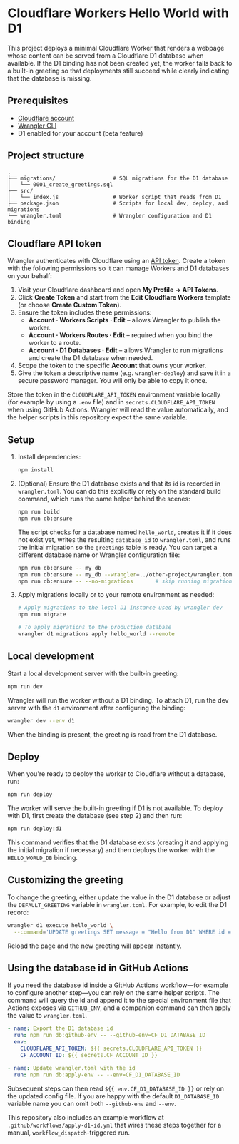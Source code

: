 # Cloudflare Workers Hello World with D1

This project deploys a minimal Cloudflare Worker that renders a webpage whose
content can be served from a Cloudflare D1 database when available. If the D1
binding has not been created yet, the worker falls back to a built-in greeting
so that deployments still succeed while clearly indicating that the database is
missing.

## Prerequisites

- [Cloudflare account](https://dash.cloudflare.com/)
- [Wrangler CLI](https://developers.cloudflare.com/workers/wrangler/install-and-update/)
- D1 enabled for your account (beta feature)

## Project structure

```
.
├── migrations/                  # SQL migrations for the D1 database
│   └── 0001_create_greetings.sql
├── src/
│   └── index.js                 # Worker script that reads from D1
├── package.json                 # Scripts for local dev, deploy, and migrations
└── wrangler.toml                # Wrangler configuration and D1 binding
```

## Cloudflare API token

Wrangler authenticates with Cloudflare using an [API token](https://dash.cloudflare.com/profile/api-tokens).
Create a token with the following permissions so it can manage Workers and
D1 databases on your behalf:

1. Visit your Cloudflare dashboard and open **My Profile → API Tokens**.
2. Click **Create Token** and start from the **Edit Cloudflare Workers**
   template (or choose **Create Custom Token**).
3. Ensure the token includes these permissions:
   - **Account · Workers Scripts · Edit** – allows Wrangler to publish the worker.
   - **Account · Workers Routes · Edit** – required when you bind the worker to a route.
   - **Account · D1 Databases · Edit** – allows Wrangler to run migrations and
     create the D1 database when needed.
4. Scope the token to the specific **Account** that owns your worker.
5. Give the token a descriptive name (e.g. `wrangler-deploy`) and save it in a
   secure password manager. You will only be able to copy it once.

Store the token in the `CLOUDFLARE_API_TOKEN` environment variable locally (for
example by using a `.env` file) and in `secrets.CLOUDFLARE_API_TOKEN` when using
GitHub Actions. Wrangler will read the value automatically, and the helper
scripts in this repository expect the same variable.

## Setup

1. Install dependencies:

   ```bash
   npm install
   ```

2. (Optional) Ensure the D1 database exists and that its id is recorded in
   `wrangler.toml`. You can do this explicitly or rely on the standard build
   command, which runs the same helper behind the scenes:

   ```bash
   npm run build
   npm run db:ensure
   ```

   The script checks for a database named `hello_world`, creates it if it does
   not exist yet, writes the resulting `database_id` to `wrangler.toml`, and runs
   the initial migration so the `greetings` table is ready. You can target a
   different database name or Wrangler configuration file:

   ```bash
   npm run db:ensure -- my_db
   npm run db:ensure -- my_db --wrangler=../other-project/wrangler.toml
   npm run db:ensure -- --no-migrations       # skip running migrations after creation
   ```

3. Apply migrations locally or to your remote environment as needed:

   ```bash
   # Apply migrations to the local D1 instance used by wrangler dev
   npm run migrate

   # To apply migrations to the production database
   wrangler d1 migrations apply hello_world --remote
   ```

## Local development

Start a local development server with the built-in greeting:

```bash
npm run dev
```

Wrangler will run the worker without a D1 binding. To attach D1, run the dev
server with the `d1` environment after configuring the binding:

```bash
wrangler dev --env d1
```

When the binding is present, the greeting is read from the D1 database.

## Deploy

When you're ready to deploy the worker to Cloudflare without a database, run:

```bash
npm run deploy
```

The worker will serve the built-in greeting if D1 is not available. To deploy
with D1, first create the database (see step 2) and then run:

```bash
npm run deploy:d1
```

This command verifies that the D1 database exists (creating it and applying the
initial migration if necessary) and then deploys the worker with the
`HELLO_WORLD_DB` binding.

## Customizing the greeting

To change the greeting, either update the value in the D1 database or adjust the
`DEFAULT_GREETING` variable in `wrangler.toml`. For example, to edit the D1
record:

```bash
wrangler d1 execute hello_world \
  --command='UPDATE greetings SET message = "Hello from D1" WHERE id = 1;'
```

Reload the page and the new greeting will appear instantly.

## Using the database id in GitHub Actions

If you need the database id inside a GitHub Actions workflow—for example to
configure another step—you can rely on the same helper scripts. The command will
query the id and append it to the special environment file that Actions exposes
via `GITHUB_ENV`, and a companion command can then apply the value to
`wrangler.toml`.

```yaml
- name: Export the D1 database id
  run: npm run db:github-env -- --github-env=CF_D1_DATABASE_ID
  env:
    CLOUDFLARE_API_TOKEN: ${{ secrets.CLOUDFLARE_API_TOKEN }}
    CF_ACCOUNT_ID: ${{ secrets.CF_ACCOUNT_ID }}

- name: Update wrangler.toml with the id
  run: npm run db:apply-env -- --env=CF_D1_DATABASE_ID
```

Subsequent steps can then read `${{ env.CF_D1_DATABASE_ID }}` or rely on the
updated config file. If you are happy with the default `D1_DATABASE_ID` variable
name you can omit both `--github-env` and `--env`.

This repository also includes an example workflow at
`.github/workflows/apply-d1-id.yml` that wires these steps together for a
manual, `workflow_dispatch`-triggered run.
